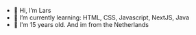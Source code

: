 - 👋 Hi, I’m Lars
- 👀 I’m currently learning: HTML, CSS, Javascript, NextJS, Java
- 🌱 I'm 15 years old. And im from the Netherlands
